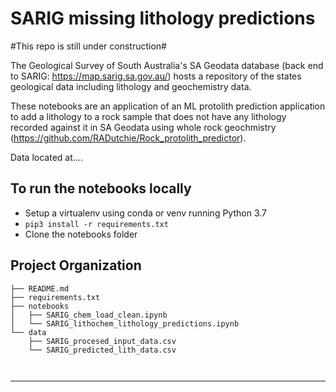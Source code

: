 SARIG missing lithology predictions 
==============================

#This repo is still under construction#

The Geological Survey of South Australia's SA Geodata database (back end to SARIG: https://map.sarig.sa.gov.au/) hosts a repository of the states geological data including lithology and geochemistry data.

These notebooks are an application of an ML protolith prediction application to add a lithology to a rock sample that does not have any lithology recorded
against it in SA Geodata using whole rock geochmistry (https://github.com/RADutchie/Rock_protolith_predictor). 

Data located at....

To run the notebooks locally
------------
* Setup a virtualenv using conda or venv running Python 3.7
* `pip3 install -r requirements.txt` 
* Clone the notebooks folder

Project Organization
------------

    ├── README.md
    ├── requirements.txt  
    ├── notebooks
    │   ├── SARIG_chem_load_clean.ipynb      
    │   └── SARIG_lithochem_lithology_predictions.ipynb
    └── data              
        ├── SARIG_procesed_input_data.csv   
        └── SARIG_predicted_lith_data.csv           
        
           
    
--------